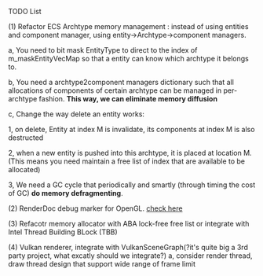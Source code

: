 TODO List

(1) Refactor ECS Archtype memory management : instead of using entities and component manager, using entity->Archtype->component managers.

a, You need to bit mask EntityType to direct to the index of m_maskEntityVecMap so that a entity can know which archtype it belongs to.

b, You need a archtype2component managers dictionary such that all allocations of components of certain archtype can be managed in per-archtype fashion. **This way, we can eliminate memory diffusion**


c, Change the way delete an entity works: 

1, on delete, Entity at index M is invalidate, its components at index M is also destructed 

2, when a new entity is pushed into this archtype, it is placed at location M. (This means you need maintain a free list of index that are available to be allocated) 

3, We need a GC cycle that periodically and smartly (through timing the cost of GC) **do memory defragmenting**.

(2) RenderDoc debug marker for OpenGL. [check here](https://stackoverflow.com/questions/54278607/how-to-create-debugging-markers-in-opengl)

(3) Refacotr memory allocator with ABA lock-free free list or integrate with Intel Thread Building BLock (TBB)

(4) Vulkan renderer, integrate with VulkanSceneGraph(?it's quite big a 3rd party project, what excatly should we integrate?)
a, consider render thread, draw thread design that support wide range of frame limit

